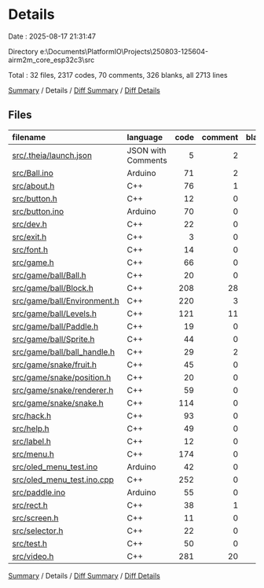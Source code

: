# Details

Date : 2025-08-17 21:31:47

Directory e:\\Documents\\PlatformIO\\Projects\\250803-125604-airm2m_core_esp32c3\\src

Total : 32 files,  2317 codes, 70 comments, 326 blanks, all 2713 lines

[Summary](results.md) / Details / [Diff Summary](diff.md) / [Diff Details](diff-details.md)

## Files
| filename | language | code | comment | blank | total |
| :--- | :--- | ---: | ---: | ---: | ---: |
| [src/.theia/launch.json](/src/.theia/launch.json) | JSON with Comments | 5 | 2 | 2 | 9 |
| [src/Ball.ino](/src/Ball.ino) | Arduino | 71 | 2 | 10 | 83 |
| [src/about.h](/src/about.h) | C++ | 76 | 1 | 2 | 79 |
| [src/button.h](/src/button.h) | C++ | 12 | 0 | 7 | 19 |
| [src/button.ino](/src/button.ino) | Arduino | 70 | 0 | 5 | 75 |
| [src/dev.h](/src/dev.h) | C++ | 22 | 0 | 2 | 24 |
| [src/exit.h](/src/exit.h) | C++ | 3 | 0 | 2 | 5 |
| [src/font.h](/src/font.h) | C++ | 14 | 0 | 6 | 20 |
| [src/game.h](/src/game.h) | C++ | 66 | 0 | 4 | 70 |
| [src/game/ball/Ball.h](/src/game/ball/Ball.h) | C++ | 20 | 0 | 3 | 23 |
| [src/game/ball/Block.h](/src/game/ball/Block.h) | C++ | 208 | 28 | 21 | 257 |
| [src/game/ball/Environment.h](/src/game/ball/Environment.h) | C++ | 220 | 3 | 16 | 239 |
| [src/game/ball/Levels.h](/src/game/ball/Levels.h) | C++ | 121 | 11 | 11 | 143 |
| [src/game/ball/Paddle.h](/src/game/ball/Paddle.h) | C++ | 19 | 0 | 3 | 22 |
| [src/game/ball/Sprite.h](/src/game/ball/Sprite.h) | C++ | 44 | 0 | 7 | 51 |
| [src/game/ball/ball\_handle.h](/src/game/ball/ball_handle.h) | C++ | 29 | 2 | 1 | 32 |
| [src/game/snake/fruit.h](/src/game/snake/fruit.h) | C++ | 45 | 0 | 8 | 53 |
| [src/game/snake/position.h](/src/game/snake/position.h) | C++ | 20 | 0 | 4 | 24 |
| [src/game/snake/renderer.h](/src/game/snake/renderer.h) | C++ | 59 | 0 | 14 | 73 |
| [src/game/snake/snake.h](/src/game/snake/snake.h) | C++ | 114 | 0 | 16 | 130 |
| [src/hack.h](/src/hack.h) | C++ | 93 | 0 | 6 | 99 |
| [src/help.h](/src/help.h) | C++ | 49 | 0 | 3 | 52 |
| [src/label.h](/src/label.h) | C++ | 12 | 0 | 4 | 16 |
| [src/menu.h](/src/menu.h) | C++ | 174 | 0 | 23 | 197 |
| [src/oled\_menu\_test.ino](/src/oled_menu_test.ino) | Arduino | 42 | 0 | 4 | 46 |
| [src/oled\_menu\_test.ino.cpp](/src/oled_menu_test.ino.cpp) | C++ | 252 | 0 | 31 | 283 |
| [src/paddle.ino](/src/paddle.ino) | Arduino | 55 | 0 | 12 | 67 |
| [src/rect.h](/src/rect.h) | C++ | 38 | 1 | 6 | 45 |
| [src/screen.h](/src/screen.h) | C++ | 11 | 0 | 5 | 16 |
| [src/selector.h](/src/selector.h) | C++ | 22 | 0 | 2 | 24 |
| [src/test.h](/src/test.h) | C++ | 50 | 0 | 4 | 54 |
| [src/video.h](/src/video.h) | C++ | 281 | 20 | 82 | 383 |

[Summary](results.md) / Details / [Diff Summary](diff.md) / [Diff Details](diff-details.md)